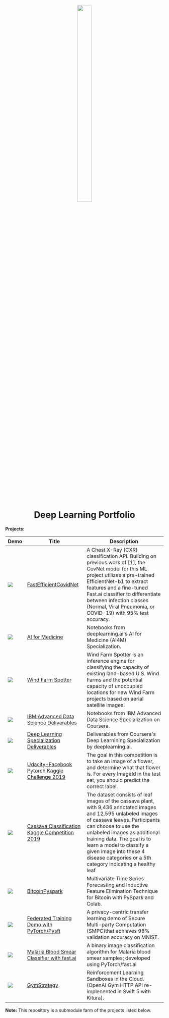 <p align="center">
  <img src="https://ucarecdn.com/410bd89c-8593-4c87-b9cb-ce116b92ff9b/" height="40%" width="30%" />
</p>

<h1 align="center">
  Deep Learning Portfolio
</h1>


<b>Projects:</b>

| Demo | Title | Description |
| --- | --- | --- |
| <img src="https://camo.githubusercontent.com/dd470855be25dcaa9d75366fec88a0ff0a11ed65/68747470733a2f2f64726976652e676f6f676c652e636f6d2f75633f6578706f72743d766965772669643d31773856376938626c746551465576684d75697a674b6f524879744d7a4d754746" /> | [FastEfficientCovidNet](https://github.com/codeamt/udacity-mle-capstone-project) | A Chest X-Ray (CXR) classification API. Building on previous work of [1], the CovNet model for this ML project utilizes a pre-trained EfficientNet-b1 to extract features and a fine-tuned Fast.ai classifier to differentiate between infection classes (Normal, Viral Pneumonia, or COVID-19) with 95% test accuracy. |
| <img src="https://camo.githubusercontent.com/af2fc207941d564a07abc729e6ed8e4cbe94b896/68747470733a2f2f64726976652e676f6f676c652e636f6d2f75633f6578706f72743d766965772669643d314e54665f38426c394979417649614b504341457752516f534b74426568504e56" /> | [AI for Medicine](https://github.com/codeamt/AI4M) | Notebooks from deeplearning.ai's AI for Medicine (AI4M) Specialization. |
| <img src="https://ucarecdn.com/02abec19-51d9-4e12-8557-0c78d988a497/ScreenShot20191207at82122PM.png" /> | [Wind Farm Spotter](https://github.com/codeamt/WindFarmSpotter) | Wind Farm Spotter is an inference engine for classifying the capacity of existing land-based U.S. Wind Farms and the potential capacity of unoccupied locations for new Wind Farm projects based on aerial satellite images. |
| <img src="https://ucarecdn.com/46dc3804-0a40-48da-87ea-6454e0b89462/badgefinal.png" /> | [IBM Advanced Data Science Deliverables](https://github.com/codeamt/IBM-Advanced-Data-Science) | Notebooks from IBM Advanced Data Science Specialization on Coursera. |
| <img src="https://ucarecdn.com/acb7e6f2-d67e-426f-99d0-edf2053facc7/" />| [Deep Learning Specialization Deliverables](https://github.com/codeamt/Deep-Learning-AI) | Deliverables from Coursera's Deep Learnining Specialization by deeplearning.ai. |
| <img src="https://ucarecdn.com/c23850b9-6ae4-44b6-9a9b-a8010e3965d0/ScreenShot20200122at51632PM.png" /> | [Udacity-Facebook Pytorch Kaggle Challenge 2019](https://colab.research.google.com/drive/12gi_WwwX-AzJyvksH3hrkewwVGwWbMAV) | The goal in this competition is to take an image of a flower, and determine what that flower is. For every ImageId in the test set, you should predict the correct label. |
| <img src="https://ucarecdn.com/6843545b-5ded-4eff-8232-ee8ba80024fe/ScreenShot20200122at51953PM.png" /> | [Cassava Classification Kaggle Competition 2019](https://colab.research.google.com/drive/1I9xfiR4Dkt2OmOkgUGZRHD1EMRa_jHQv) | The dataset consists of leaf images of the cassava plant, with 9,436 annotated images and 12,595 unlabeled images of cassava leaves. Participants can choose to use the unlabeled images as additional training data. The goal is to learn a model to classify a given image into these 4 disease categories or a 5th category indicating a healthy leaf |
| <img src="https://ucarecdn.com/cdbf57e8-12b3-4a7d-86c5-dc27f069278a/ScreenShot20200122at51010PM.png" /> | [BitcoinPyspark](https://github.com/codeamt/BitcoinPyspark) | Multivariate Time Series Forecasting and Inductive Feature Elimination Technique for Bitcoin with PySpark and Colab. |
| <img src="https://ucarecdn.com/50326b26-9c53-4b54-b9c5-c42041265b03/pysyft.jpg" /> | [Federated Training Demo with PyTorch/Pysft](https://colab.research.google.com/drive/1Nc6eXerHXGO0aVoTJCn6DdPMLtNn_6IV) | A privacy-centric transfer learning demo of Secure Multi-party Computation (SMPC)that achieves 98% validation accuracy on MNIST. |
| <img src="https://ucarecdn.com/e1cd5c26-fb9e-4f6e-b465-8d64f197efc0/ScreenShot20200122at50107PM.png" /> | [Malaria Blood Smear Classifier with fast.ai](https://colab.research.google.com/drive/1G1P-fYMS87k8LxXMb6yiS8eahgniGcmX) | A binary image classification algorithm for Malaria blood smear samples; developed using PyTorch/fast.ai |
| <img src="https://camo.githubusercontent.com/3950db62535a8ea19bea4232bd3b1d7f85a38603/68747470733a2f2f756361726563646e2e636f6d2f35656136623430322d616333332d343438362d386564302d3438633539356136636638622f53637265656e53686f7432303139313232396174313030373236504d2e706e67" /> | [GymStrategy](https://github.com/codeamt/GymStrategy) | Reinforcement Learning Sandboxes in the Cloud. (OpenAI Gym HTTP API re-implenented in Swift 5 with Kitura). |

<b>Note:</b> This repository is a submodule farm of the projects listed below.

